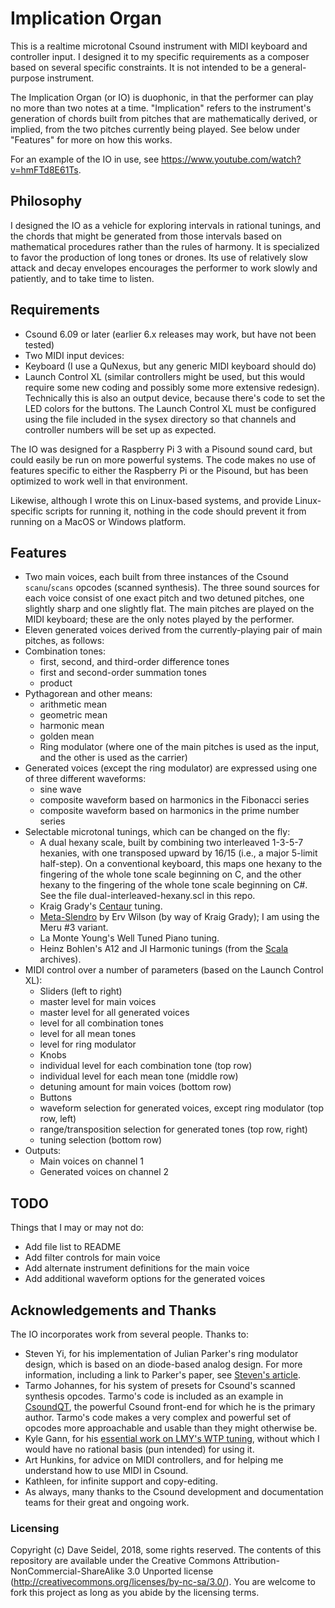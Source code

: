 # Implication Organ

This is a realtime microtonal Csound instrument with MIDI keyboard and controller input. I designed it to my specific requirements as a composer based on several specific constraints. It is not intended to be a general-purpose instrument.

The Implication Organ (or IO) is duophonic, in that the performer can play no more than two notes at a time. "Implication" refers to the instrument's generation of chords built from pitches that are mathematically derived, or implied, from the two pitches currently being played. See below under "Features" for more on how this works.

For an example of the IO in use, see https://www.youtube.com/watch?v=hmFTd8E61Ts.

## Philosophy

I designed the IO as a vehicle for exploring intervals in rational tunings, and the chords that might be generated from those intervals based on mathematical procedures rather than the rules of harmony. It is specialized to favor the production of long tones or drones. Its use of relatively slow attack and decay envelopes encourages the performer to work slowly and patiently, and to take time to listen.

## Requirements

- Csound 6.09 or later (earlier 6.x releases may work, but have not been tested)
- Two MIDI input devices:
 - Keyboard (I use a QuNexus, but any generic MIDI keyboard should do)
 - Launch Control XL (similar controllers might be used, but this would require some new coding and possibly some more extensive redesign). Technically this is also an output device, because there's code to set the LED colors for the buttons. The Launch Control XL must be configured using the file included in the sysex directory so that channels and controller numbers will be set up as expected.

The IO was designed for a Raspberry Pi 3 with a Pisound sound card, but could easily be run on more powerful systems. The code makes no use of features specific to either the Raspberry Pi or the Pisound, but has been optimized to work well in that environment.

Likewise, although I wrote this on Linux-based systems, and provide Linux-specific scripts for running it, nothing in the code should prevent it from running on a MacOS or Windows platform.

## Features
- Two main voices, each built from three instances of the Csound `scanu`/`scans` opcodes (scanned synthesis). The three sound sources for each voice consist of one exact pitch and two detuned pitches, one slightly sharp and one slightly flat. The main pitches are played on the MIDI keyboard; these are the only notes played by the performer.
- Eleven generated voices derived from the currently-playing pair of main pitches, as follows:
 - Combination tones:
   - first, second, and third-order difference tones
   - first and second-order summation tones
   - product
 - Pythagorean and other means:
   - arithmetic mean
   - geometric mean
   - harmonic mean
   - golden mean
   - Ring modulator (where one of the main pitches is used as the input, and the other is used as the carrier)
 - Generated voices (except the ring modulator) are expressed using one of three different waveforms:
   - sine wave
   - composite waveform based on harmonics in the Fibonacci series
   - composite waveform based on harmonics in the prime number series
- Selectable microtonal tunings, which can be changed on the fly:
  - A dual hexany scale, built by combining two interleaved 1-3-5-7 hexanies, with one transposed upward by 16/15 (i.e., a major 5-limit half-step). On a conventional keyboard, this maps one hexany to the fingering of the whole tone scale beginning on C, and the other hexany to the fingering of the whole tone scale beginning on C#. See the file dual-interleaved-hexany.scl in this repo.
  - Kraig Grady's [Centaur](http://www.anaphoria.com/centaur.html) tuning.
  - [Meta-Slendro](http://www.anaphoria.com/wilsonintroMERU.html) by Erv Wilson (by way of Kraig Grady); I am using the Meru #3 variant.
  - La Monte Young's Well Tuned Piano tuning.
  - Heinz Bohlen's A12 and JI Harmonic tunings (from the [Scala](http://www.huygens-fokker.org/scala/) archives).
- MIDI control over a number of parameters (based on the Launch Control XL):
  - Sliders (left to right)
   - master level for main voices
   - master level for all generated voices
   - level for all combination tones
   - level for all mean tones
   - level for ring modulator
  - Knobs
   - individual level for each combination tone (top row)
   - individual level for each mean tone (middle row)
   - detuning amount for main voices (bottom row)
  - Buttons
   - waveform selection for generated voices, except ring modulator (top row, left)
   - range/transposition selection for generated tones (top row, right)
   - tuning selection (bottom row)
- Outputs:
   - Main voices on channel 1
   - Generated voices on channel 2

## TODO

Things that I may or may not do:
- Add file list to README
- Add filter controls for main voice
- Add alternate instrument definitions for the main voice
- Add additional waveform options for the generated voices

## Acknowledgements and Thanks

The IO incorporates work from several people. Thanks to:
- Steven Yi, for his implementation of Julian Parker's ring modulator design, which is based on an diode-based analog design. For more information, including a link to Parker's paper, see [Steven's article](http://kunstmusik.com/2013/09/07/julian-parker-ring-modulator/).
- Tarmo Johannes, for his system of presets for Csound's scanned synthesis opcodes. Tarmo's code is included as an example in [CsoundQT](https://csoundqt.github.io/), the powerful Csound front-end for which he is the primary author. Tarmo's code makes a very complex and powerful set of opcodes more approachable and usable than they might otherwise be.
- Kyle Gann, for his [essential work on LMY's WTP tuning](http://www.kylegann.com/PNM-WellTunedPiano.pdf), without which I would have no rational basis (pun intended) for using it.
- Art Hunkins, for advice on MIDI controllers, and for helping me understand how to use MIDI in Csound.
- Kathleen, for infinite support and copy-editing.
- As always, many thanks to the Csound development and documentation teams for their great and ongoing work.


### Licensing

Copyright (c) Dave Seidel, 2018, some rights reserved. The contents of this repository are available under the Creative Commons Attribution-NonCommercial-ShareAlike 3.0 Unported license (http://creativecommons.org/licenses/by-nc-sa/3.0/). You are welcome to fork this project as long as you abide by the licensing terms.
